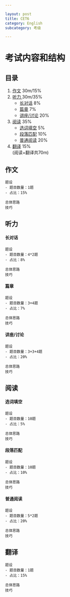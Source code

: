 ```yaml
---

layout: post
title: CET6
category: English
subcategory: 考级

---
```


# 考试内容和结构

## 目录
1. [作文](#作文) 30m/15%
2. [听力	](#听力) 30m/35%
   - [长对话](#长对话) 8%
   - [篇章](#篇章) 7%
   - [讲座/讨论](#讲座/讨论) 20%
3. [阅读](#阅读) 35%
   - [选词填空](#选词填空) 5%
   - [段落匹配](#段落匹配) 10%
   - [普通阅读](#普通阅读) 20%
4. [翻译](#翻译) 15%
<br/>(阅读+翻译共70m)

## 作文
	题设
	- 题目数量：1题
	- 占比：15%

	总体思路
	技巧

## 听力
#### 长对话
	题设
	- 题目数量：4*2题
	- 占比：8%
	
	总体思路
	技巧
	
#### 篇章
	题设
	- 题目数量：3+4题
	- 占比：7%
	
	总体思路
	技巧
	
#### 讲座/讨论
	题设
	- 题目数量：3+3+4题
	- 占比：20%
	
	总体思路
	技巧

## 阅读
#### 选词填空
	题设
	- 题目数量：10题
	- 占比：5%
	
	总体思路
	技巧
	
#### 段落匹配
	题设
	- 题目数量：10题
	- 占比：10%
	
	总体思路
	技巧
	
#### 普通阅读
	题设
	- 题目数量：5*2题
	- 占比：20%

	总体思路
	技巧

## 翻译
	题设
	- 题目数量：1题
	- 占比：15%
	
	总体思路
	技巧

